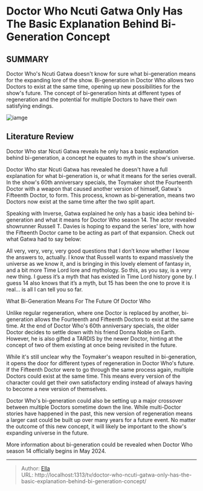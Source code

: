 # Doctor Who Ncuti Gatwa Only Has The Basic Explanation Behind Bi-Generation Concept


## SUMMARY 



  Doctor Who&#39;s Ncuti Gatwa doesn&#39;t know for sure what bi-generation means for the expanding lore of the show.   Bi-generation in Doctor Who allows two Doctors to exist at the same time, opening up new possibilities for the show&#39;s future.   The concept of bi-generation hints at different types of regeneration and the potential for multiple Doctors to have their own satisfying endings.  

![iamge](https://static1.srcdn.com/wordpress/wp-content/uploads/2024/01/screen-shot-2024-01-01-at-8-58-39-am.jpg)

## Literature Review
Doctor Who star Ncuti Gatwa reveals he only has a basic explanation behind bi-generation, a concept he equates to myth in the show&#39;s universe.




Doctor Who star Ncuti Gatwa has revealed he doesn&#39;t have a full explanation for what bi-generation is, or what it means for the series overall. In the show&#39;s 60th anniversary specials, the Toymaker shot the Fourteenth Doctor with a weapon that caused another version of himself, Gatwa&#39;s Fifteenth Doctor, to form. This process, known as bi-generation, means two Doctors now exist at the same time after the two split apart.




Speaking with Inverse, Gatwa explained he only has a basic idea behind bi-generation and what it means for Doctor Who season 14. The actor revealed showrunner Russell T. Davies is hoping to expand the series&#39; lore, with how the Fifteenth Doctor came to be acting as part of that expansion. Check out what Gatwa had to say below:


All very, very, very, very good questions that I don’t know whether I know the answers to, actually. I know that Russell wants to expand massively the universe as we know it, and is bringing in this lovely element of fantasy in, and a bit more Time Lord lore and mythology. So this, as you say, is a very new thing. I guess it’s a myth that has existed in Time Lord history gone by. I guess 14 also knows that it’s a myth, but 15 has been the one to prove it is real... is all I can tell you so far.



 What Bi-Generation Means For The Future Of Doctor Who 
          




Unlike regular regeneration, where one Doctor is replaced by another, bi-generation allows the Fourteenth and Fifteenth Doctors to exist at the same time. At the end of Doctor Who&#39;s 60th anniversary specials, the older Doctor decides to settle down with his friend Donna Noble on Earth. However, he is also gifted a TARDIS by the newer Doctor, hinting at the concept of two of them existing at once being revisited in the future.

While it&#39;s still unclear why the Toymaker&#39;s weapon resulted in bi-generation, it opens the door for different types of regeneration in Doctor Who&#39;s future. If the Fifteenth Doctor were to go through the same process again, multiple Doctors could exist at the same time. This means every version of the character could get their own satisfactory ending instead of always having to become a new version of themselves.

Doctor Who&#39;s bi-generation could also be setting up a major crossover between multiple Doctors sometime down the line. While multi-Doctor stories have happened in the past, this new version of regeneration means a larger cast could be built up over many years for a future event. No matter the outcome of this new concept, it will likely be important to the show&#39;s expanding universe in the future.






More information about bi-generation could be revealed when Doctor Who season 14 officially begins in May 2024.






---

> Author: [Ella](https://instagram.hk.cn/)  
> URL: http://localhost:1313/tv/doctor-who-ncuti-gatwa-only-has-the-basic-explanation-behind-bi-generation-concept/  

